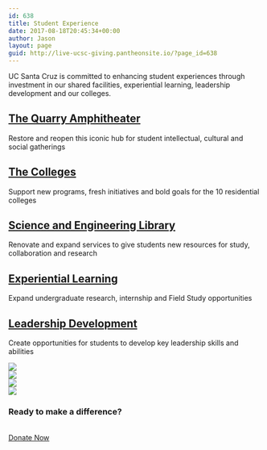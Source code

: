 ```yaml
---
id: 638
title: Student Experience
date: 2017-08-18T20:45:34+00:00
author: Jason
layout: page
guid: http://live-ucsc-giving.pantheonsite.io/?page_id=638
---
```

UC Santa Cruz is committed to enhancing student experiences through investment in our shared facilities, experiential learning, leadership development and our colleges.

## [The Quarry Amphitheater](http://campaign.ucsc.edu/priorities/student-experience/the-quarry-amphitheater/)

Restore and reopen this iconic hub for student intellectual, cultural and social gatherings

## [The Colleges](http://live-ucsc-giving.pantheonsite.io/giving-opportunities/the-colleges/)

Support new programs, fresh initiatives and bold goals for the 10 residential colleges

## [Science and Engineering Library](http://live-ucsc-campaign.gotpantheon.com/priorities/student-experience/the-science-and-engineering-library/)

Renovate and expand services to give students new resources for study, collaboration and research

## [Experiential Learning](http://campaign.ucsc.edu/priorities/student-experience/opportunities/)

Expand undergraduate research, internship and Field Study opportunities

## [Leadership Development](http://campaign.ucsc.edu/priorities/student-experience/leadership/)

Create opportunities for students to develop key leadership skills and abilities

![](http://live-ucsc-giving.pantheonsite.io/wp-content/uploads/2017/08/Student-enviro-0x400.jpg)  
![](http://live-ucsc-giving.pantheonsite.io/wp-content/uploads/2017/08/Student-philanthropy-0x400.jpg)  
![](http://live-ucsc-giving.pantheonsite.io/wp-content/uploads/2017/08/Student-OnwardCA9-0x400.jpg)  
![](http://live-ucsc-giving.pantheonsite.io/wp-content/uploads/2017/08/Student-buttons-0x400.jpg) 

### Ready to make a difference?

<a href="http://connect.ucsc.edu/givenow" target="_self" role="button"><br /> Donate Now<br /> </a>
